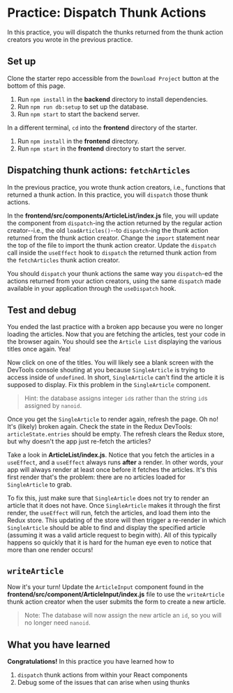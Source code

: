 # Practice: Dispatch Thunk Actions

In this practice, you will dispatch the thunks returned from the thunk action
creators you wrote in the previous practice.

## Set up

Clone the starter repo accessible from the `Download Project` button at the
bottom of this page.

1. Run `npm install` in the __backend__ directory to install dependencies.
2. Run `npm run db:setup` to set up the database.
3. Run `npm start` to start the backend server.

In a different terminal, `cd` into the __frontend__ directory of the starter.

1. Run `npm install` in the __frontend__ directory.
2. Run `npm start` in the __frontend__ directory to start the server.

## Dispatching thunk actions: `fetchArticles`

In the previous practice, you wrote thunk action creators, i.e., functions that
returned a thunk action. In this practice, you will `dispatch` those thunk
actions.

In the __frontend/src/components/ArticleList/index.js__ file, you will update
the component from `dispatch`-ing the action returned by the regular action
creator--i.e., the old `loadArticles()`--to `dispatch`-ing the thunk action
returned from the thunk action creator. Change the `import` statement near the
top of the file to import the thunk action creator. Update the `dispatch` call
inside the `useEffect` hook to `dispatch` the returned thunk action from the
`fetchArticles` thunk action creator.

You should `dispatch` your thunk actions the same way you `dispatch`-ed the
actions returned from your action creators, using the same `dispatch` made
available in your application through the `useDispatch` hook.

## Test and debug

You ended the last practice with a broken app because you were no longer loading
the articles. Now that you are fetching the articles, test your code in the
browser again. You should see the `Article List` displaying the various titles
once again. Yea!

Now click on one of the titles. You will likely see a blank screen with the
DevTools console shouting at you because `SingleArticle` is trying to access
inside of `undefined`. In short, `SingleArticle` can't find the article it
is supposed to display. Fix this problem in the `SingleArticle` component.

> Hint: the database assigns integer `id`s rather than the string `id`s assigned
> by `nanoid`.

Once you get the `SingleArticle` to render again, refresh the page. Oh no! It's
(likely) broken again. Check the state in the Redux DevTools:
`articleState.entries` should be empty. The refresh clears the Redux store, but
why doesn't the app just re-fetch the articles?

Take a look in __ArticleList/index.js__. Notice that you fetch the articles in a
`useEffect`, and a `useEffect` always runs **after** a render. In other words,
your app will always render at least once before it fetches the articles. It's
this first render that's the problem: there are no articles loaded for
`SingleArticle` to grab.

To fix this, just make sure that `SingleArticle` does not try to render an
article that it does not have. Once `SingleArticle` makes it through the first
render, the `useEffect` will run, fetch the articles, and load them into the
Redux store. This updating of the store will then trigger a re-render in which
`SingleArticle` should be able to find and display the specified article
(assuming it was a valid article request to begin with). All of this typically
happens so quickly that it is hard for the human eye even to notice that more
than one render occurs!

## `writeArticle`

Now it's your turn! Update the `ArticleInput` component found in the
__frontend/src/component/ArticleInput/index.js__ file to use the `writeArticle`
thunk action creator when the user submits the form to create a new article.

> Note: The database will now assign the new article an `id`, so you will no
> longer need `nanoid`.

## What you have learned

**Congratulations!** In this practice you have learned how to

1. `dispatch` thunk actions from within your React components
2. Debug some of the issues that can arise when using thunks